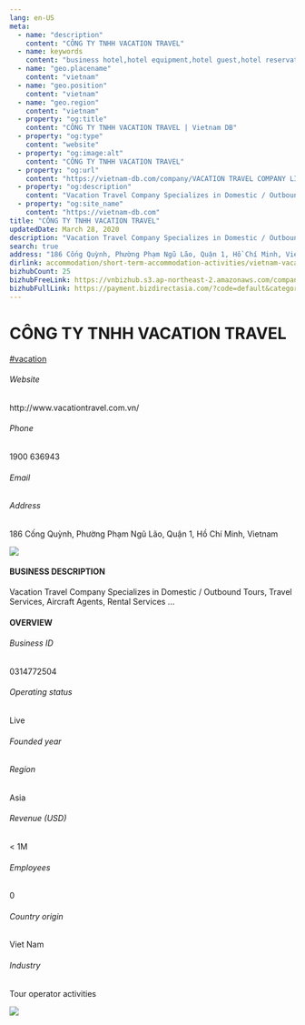 ```yaml
---
lang: en-US
meta:
  - name: "description"
    content: "CÔNG TY TNHH VACATION TRAVEL"
  - name: keywords
    content: "business hotel,hotel equipment,hotel guest,hotel reservation,leisure hotel,on site,resort hotels,vacation,vacation,vacation,vacation,vacation,vacation,vacation,vacation,vietnam-vacation-companies"
  - name: "geo.placename"
    content: "vietnam"
  - name: "geo.position"
    content: "vietnam"
  - name: "geo.region"
    content: "vietnam"
  - property: "og:title"
    content: "CÔNG TY TNHH VACATION TRAVEL | Vietnam DB"
  - property: "og:type"
    content: "website"
  - property: "og:image:alt"
    content: "CÔNG TY TNHH VACATION TRAVEL"
  - property: "og:url"
    content: "https://vietnam-db.com/company/VACATION TRAVEL COMPANY LIMITED-2989336"
  - property: "og:description"
    content: "Vacation Travel Company Specializes in Domestic / Outbound Tours, Travel Services, Aircraft Agents, Rental Services ..."
  - property: "og:site_name"
    content: "https://vietnam-db.com"
title: "CÔNG TY TNHH VACATION TRAVEL"
updatedDate: March 28, 2020
description: "Vacation Travel Company Specializes in Domestic / Outbound Tours, Travel Services, Aircraft Agents, Rental Services ..."
search: true
address: "186 Cống Quỳnh, Phường Phạm Ngũ Lão, Quận 1, Hồ Chí Minh, Vietnam"
dirlink: accommodation/short-term-accommodation-activities/vietnam-vacation-companies
bizhubCount: 25
bizhubFreeLink: https://vnbizhub.s3.ap-northeast-2.amazonaws.com/companies/vietnam-vacation-companies_preview.xlsx
bizhubFullLink: https://payment.bizdirectasia.com/?code=default&category=bizhub&item=vietnam-vacation-companies&redirect=https://vietnam-db.com
---
```



<div class="bd-item">
    <div class="item-content">
        <div class="detail-title-wrap">
            <h1 class="detail-title">
                CÔNG TY TNHH VACATION TRAVEL
            </h1>
        </div>
		<div class="detail-tagslist"><a href="/accommodation/short-term-accommodation-activities/tags/vacation" class="detail-tagitem">#vacation</a></div>
        <h6 class="bd-label">Website</h6>
        <p>http://www.vacationtravel.com.vn/</p>
		<h6 class="bd-label">Phone</h6>
        <p>1900 636943</p>
        <h6 class="bd-label">Email</h6>
        <p><a class="textColorPrimary" href="#"></a></p>
        <h6 class="bd-label">Address</h6>
        <p>186 Cống Quỳnh, Phường Phạm Ngũ Lão, Quận 1, Hồ Chí Minh, Vietnam</p>
    </div>
</div>

<div class="banner-wrap text-center"><a href="" class="banner-link"><img src="/assets/vndb.com/BannerAds2.jpg" class="banner-img"></a></div>

<div class="bd-item">
    <div class="item-content">
        <h4 class="textColorPrimary item-title">BUSINESS DESCRIPTION</h4>
        <p>Vacation Travel Company Specializes in Domestic / Outbound Tours, Travel Services, Aircraft Agents, Rental Services ...</p>
    </div>
</div>

<div class="bd-item">
    <div class="item-content">
        <h4 class="textColorPrimary item-title">OVERVIEW</h4>
        <div class="item-info">
            <h6 class="bd-label">Business ID</h6>
            <p>0314772504</p>
        </div>
        <div class="item-info">
            <h6 class="bd-label">Operating status</h6>
            <p>Live<small class="bd-status_dot live"></small></p>
        </div>
        <div class="item-info">
            <h6 class="bd-label">Founded year</h6>
            <p></p>
        </div>
        <div class="item-info">
            <h6 class="bd-label">Region</h6>
            <p>Asia</p>
        </div>
        <div class="item-info">
            <h6 class="bd-label">Revenue (USD)</h6>
            <p>&lt; 1M</p>
        </div>
        <div class="item-info">
            <h6 class="bd-label">Employees</h6>
            <p>0</p>
        </div>
        <div class="item-info">
            <h6 class="bd-label">Country origin</h6>
            <p>Viet Nam</p>
        </div>
        <div class="item-info">
            <h6 class="bd-label">Industry</h6>
            <p>Tour operator activities</p>
        </div>
    </div>
</div>

<div class="banner-wrap text-center"><a href="" class="banner-link"><img src="/assets/vndb.com/BannerAd_04_728x90.jpg" class="banner-img"></a></div>

<CustomPopup popupTitle="ENTER EMAIL TO DOWNLOAD" popupSubTitle="The companies data will be sent to your inbox. Please enter your email." :free="this.$frontmatter.bizhubFreeLink" :paid="this.$frontmatter.bizhubFullLink" :count="this.$frontmatter.bizhubCount"/>

